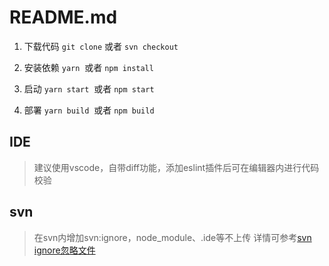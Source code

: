 # README.md


1. 下载代码
`git clone` 或者 `svn checkout`

2. 安装依赖
`yarn`  或者 `npm install`

3. 启动
`yarn start`  或者 `npm start`

4. 部署
`yarn build`  或者 `npm build`

## IDE

> 建议使用vscode，自带diff功能，添加eslint插件后可在编辑器内进行代码校验


## svn

> 在svn内增加svn:ignore，node_module、.ide等不上传
> 详情可参考[svn ignore忽略文件](https://blog.csdn.net/qq_16979575/article/details/80657519)

